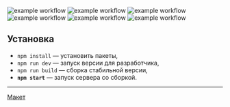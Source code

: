 ![example workflow](https://badgen.net/badge/node/v18.12.1/blue?icon=node) ![example workflow](https://badgen.net/badge/npm/v9.1.2/blue?icon=) ![example workflow](https://badgen.net/badge/parcel/v2.8.3/blue?icon=)
![example workflow](https://badgen.net/badge/express/v4.18.2/green?icon=) ![example workflow](https://badgen.net/badge/handlebars/v4.7.7/green?icon=) ![example workflow](https://badgen.net/badge/scss/module/green?icon=)

## Установка

- `npm install` — установить пакеты,
- `npm run dev` — запуск версии для разработчика,
- `npm run build` — сборка стабильной версии,
- **`npm start`** — запуск сервера со сборкой.

---

[Макет](<https://www.figma.com/file/hqZ4tcgSUlQccoBOPrB38p/Chat_external_link-(Copy)-(Copy)?node-id=0-1&t=LYlPS5p9hOgtUtBX-0>)
